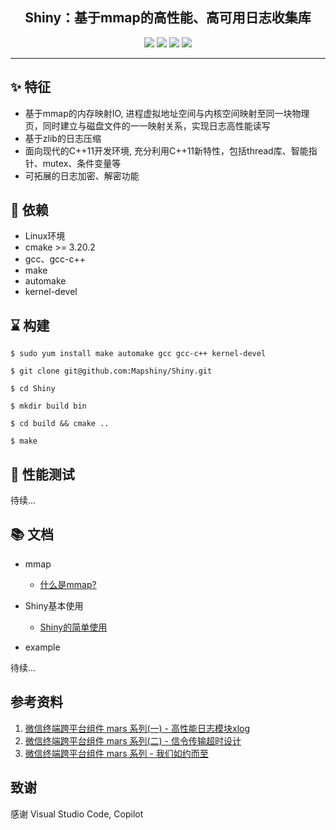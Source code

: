 <div align="center">


## Shiny：基于mmap的高性能、高可用日志收集库

![](https://img.shields.io/badge/release-v1.0-blue.svg)
![](https://img.shields.io/badge/build-passing-green.svg)
![](https://img.shields.io/badge/dependencies-up%20to%20date-green.svg)
![](https://img.shields.io/badge/license-MIT-blue.svg)

</div>

-----

## ✨ 特征

- 基于mmap的内存映射IO, 进程虚拟地址空间与内核空间映射至同一块物理页，同时建立与磁盘文件的一一映射关系，实现日志高性能读写
- 基于zlib的日志压缩
- 面向现代的C++11开发环境, 充分利用C++11新特性，包括thread库、智能指针、mutex、条件变量等
- 可拓展的日志加密、解密功能

## 💎 依赖

- Linux环境
- cmake >= 3.20.2
- gcc、gcc-c++
- make
- automake
- kernel-devel

## ⌛️ 构建

```
$ sudo yum install make automake gcc gcc-c++ kernel-devel

$ git clone git@github.com:Mapshiny/Shiny.git

$ cd Shiny

$ mkdir build bin

$ cd build && cmake ..

$ make
```

## 🥇 性能测试

待续...


## 📚 文档

* mmap
  * [什么是mmap?](./docs/mmap.md)

* Shiny基本使用
  * [Shiny的简单使用](./docs/shiny.md)
  
* example

待续...

## 参考资料

1. [微信终端跨平台组件 mars 系列(一) - 高性能日志模块xlog](https://mp.weixin.qq.com/s/cnhuEodJGIbdodh0IxNeXQ)
2. [微信终端跨平台组件 mars 系列(二) - 信令传输超时设计](https://mp.weixin.qq.com/s/cnhuEodJGIbdodh0IxNeXQ)
3. [微信终端跨平台组件 mars 系列 - 我们如约而至](https://mp.weixin.qq.com/s/JVsVrKwJlOwoB3Rz0e17wQ)

## 致谢

感谢 Visual Studio Code, Copilot
